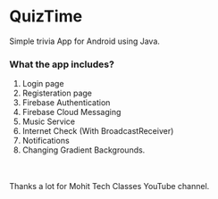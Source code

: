 # QuizTime
Simple trivia App for Android using Java.
<br>
<h3>What the app includes?</h3>
<ol>
<li>
Login page
</li>
<li>
Registeration page
</li>
<li>
Firebase Authentication
</li>
<li>
Firebase Cloud Messaging
</li>
<li>
Music Service
</li>
<li>
Internet Check (With BroadcastReceiver)
</li>
<li>
Notifications
</li>
<li>
Changing Gradient Backgrounds.
</li>
</ol>
<br>
<br>
Thanks a lot for Mohit Tech Classes YouTube channel.
